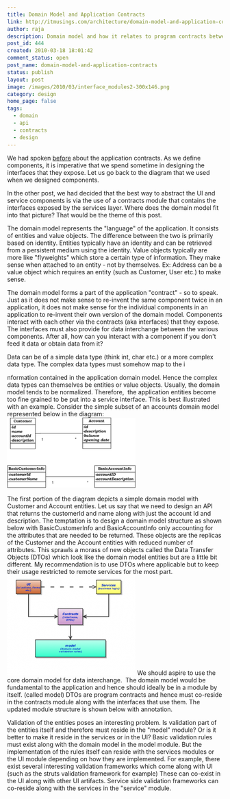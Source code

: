 ```yaml
---
title: Domain Model and Application Contracts
link: http://itmusings.com/architecture/domain-model-and-application-contracts
author: raja
description: Domain model and how it relates to program contracts between modules
post_id: 444
created: 2010-03-18 18:01:42
comment_status: open
post_name: domain-model-and-application-contracts
status: publish
layout: post
image: /images/2010/03/interface_modules2-300x146.png
category: design
home_page: false
tags:
  - domain
  - api
  - contracts
  - design
---
```



We had spoken [before](/on-program-contracts/) about the application contracts. As we define components, it is imperative that we spend sometime in designing the interfaces that they expose. Let us go back to the diagram that we used when we designed components.

  
[ ](/images/2010/03/interface_modules1.png)

In the other post, we had decided that the best way to abstract the UI and service components is via the use of a contracts module that contains the interfaces exposed by the services layer. Where does the domain model fit into that picture? That would be the theme of this post.

The domain model represents the "language" of the application. It consists of entities and value objects. The difference between the two is primarily based on identity. Entities typically have an identity and can be retrieved from a persistent medium using the identity. Value objects typically are more like "flyweights" which store a certain type of information. They make sense when attached to an entity - not by themselves. Ex: Address can be a value object which requires an entity (such as Customer, User etc.) to make sense.

The domain model forms a part of the application "contract" - so to speak. Just as it does not make sense to re-invent the same component twice in an application, it does not make sense for the individual components in an application to re-invent their own version of the domain model. Components interact with each other via the contracts (aka interfaces) that they expose. The interfaces must also provide for data interchange between the various components. After all, how can you interact with a component if you don't feed it data or obtain data from it?

Data can be of a simple data type (think int, char etc.) or a more complex data type. The complex data types must somehow map to the i

nformation contained in the application domain model. Hence the complex data types can themselves be entities or value objects. Usually, the domain model tends to be normalized. Therefore,  the application entities become too fine grained to be put into a service interface. This is best illustrated with an example. Consider the simple subset of an accounts domain model represented below in the diagram:  ![](/images/2010/03/DomainModel-300x164.png)

The first portion of the diagram depicts a simple domain model with Customer and Account entities. Let us say that we need to design an API that returns the customerId and name along with just the account Id and description. The temptation is to design a domain model structure as shown below with BasicCustomerInfo and BasicAccountInfo only accounting for the attributes that are needed to be returned. These objects are the replicas of the Customer and the Account entities with reduced number of attributes. This sprawls a morass of new objects called the Data Transfer Objects (DTOs) which look like the domain model entities but are a little bit different. My recommendation is to use DTOs where applicable but to keep their usage restricted to remote services for the most part. ![](/images/2010/03/domain_and_modules-1-300x233.png) We should aspire to use the core domain model for data interchange.  The domain model would be fundamental to the application and hence should ideally be in a module by itself. (called model) DTOs are program contracts and hence must co-reside in the contracts module along with the interfaces that use them. The updated module structure is shown below with annotation.

Validation of the entities poses an interesting problem. Is validation part of the entities itself and therefore must reside in the "model" module? Or is it better to make it reside in the services or in the UI? Basic validation rules must exist along with the domain model in the model module. But the implementation of the rules itself can reside with the services modules or the UI module depending on how they are implemented. For example, there exist several interesting validation frameworks which come along with UI (such as the struts validation framework for example) These can co-exist in the UI along with other UI artifacts. Service side validation frameworks can co-reside along with the services in the "service" module.
